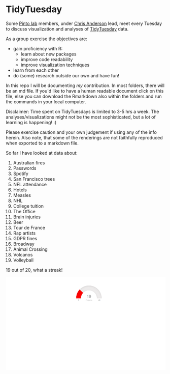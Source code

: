 TidyTuesday
================

Some [Pinto lab](https://www.pintolab.com/) members, under [Chris Anderson](https://github.com/chrisLanderson) lead, meet every Tuesday to discuss visualization and analyses of [TidyTuesday](https://github.com/rfordatascience/tidytuesday) data.

As a group exercise the objectives are:

-   gain proficiency with R:
    -   learn about new packages
    -   improve code readability
    -   improve visualization techniques
-   learn from each other
-   do (some) research outside our own and have fun!

In this repo I will be documenting *my* contribution. In most folders, there will be an md file. If you'd like to have a human readable document click on this file, else you can download the Rmarkdown also within the folders and run the commands in your local computer.

Disclaimer: Time spent on TidyTuesdays is limited to 3-5 hrs a week. The analyses/visualizations might not be the most sophisticated, but a lot of learning is happening! :)

Please exercise caution and your own judgement if using any of the info herein. Also note, that some of the renderings are not faithfully reproduced when exported to a markdown file.

So far I have looked at data about:

1.  Australian fires
2.  Passwords
3.  Spotify
4.  San Francisco trees
5.  NFL attendance
6.  Hotels
7.  Measles
8.  NHL
9.  College tuition
10. The Office
11. Brain injuries
12. Beer
13. Tour de France
14. Rap artists
15. GDPR fines
16. Broadway
17. Animal Crossing
18. Volcanos
19. Volleyball

19 out of 20, what a streak!

![](README_files/figure-markdown_github/unnamed-chunk-1-1.png)
